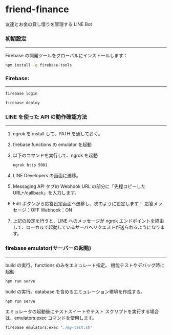 # friend-finance

友達とお金の貸し借りを管理する LINE Bot

### 初期設定

---

Firebase の開発ツールをグローバルにインストールします：

```bash
npm install -g firebase-tools
```

### Firebase:

---

```bash
firebase login
```

```bash
firebase deploy
```

### LINE を使った API の動作確認方法

---

1. ngrok を install して、PATH を通しておく。
2. firebase functions の emulator を起動
3. 以下のコマンドを実行して、ngrok を起動

   ```bash
   ngrok http 5001
   ```

4. LINE Developers の画面に遷移。
5. Messaging API タブの Webhook URL の部分に「先程コピーした URL+/callback」を入力します。
6. Edit ボタンから応答設定画面へ遷移し、次のように設定します：
   応答メッセージ：OFF
   Webhook：ON
7. 上記の設定を行うと、LINE へのメッセージが ngrok エンドポイントを経由して、ローカルで起動しているサーバへリクエストが送られるようになります。

### firebase emulator(サーバーの起動)

---

build の実行。functions のみをエミュレート指定。
機能テストやデバッグ時に起動

```bash
npm run serve
```

build の実行。database を含めるエミュレーション環境を作成する。

```bash
npm run serve
```

エミュレータの起動後にテストスイートやテスト スクリプトを実行する場合は、emulators:exec コマンドを使用します。

```bash
firebase emulators:exec "./my-test.sh"
```
